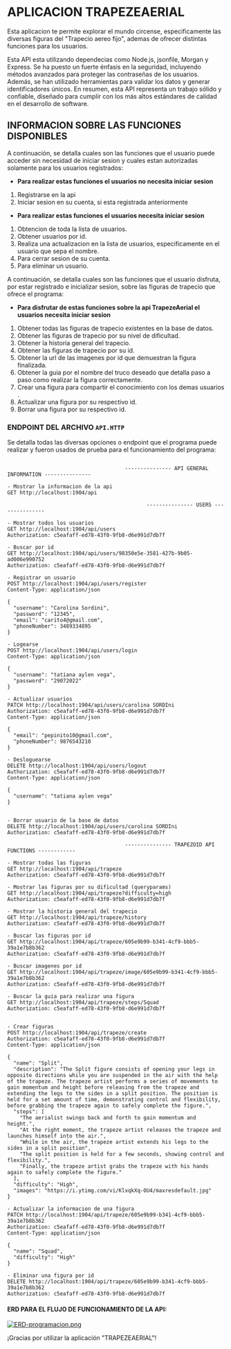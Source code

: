# APLICACION TRAPEZEAERIAL
Esta aplicacion te permite explorar el mundo circense, especificamente las diversas figuras del "Trapecio aereo fijo", ademas de ofrecer distintas funciones para los usuarios.

Esta API esta utilizando dependecias como Node.js, jsonfile, Morgan y Express. Se ha puesto un fuerte énfasis en la seguridad, incluyendo métodos avanzados para proteger las contraseñas de los usuarios. Además, se han utilizado herramientas para validar los datos y generar identificadores únicos. En resumen, esta API representa un trabajo sólido y confiable, diseñado para cumplir con los más altos estándares de calidad en el desarrollo de software.

## INFORMACION SOBRE LAS FUNCIONES DISPONIBLES

A continuación, se detalla cuales son las funciones que el usuario puede acceder sin necesidad de iniciar sesion y cuales estan autorizadas solamente para los usuarios registrados:

- **Para realizar estas funciones el usuarios no necesita iniciar sesion**
1. Registrarse en la api
2. Iniciar sesion en su cuenta, si esta registrada anteriormente

- **Para realizar estas funciones el usuarios necesita iniciar sesion**
1. Obtencion de toda la lista de usuarios.
2. Obtener usuarios por id. 
3. Realiza una actualizacion en la lista de usuarios, especificamente en el usuario que sepa el nombre.
4. Para cerrar sesion de su cuenta.
5. Para eliminar un usuario.

A continuación, se detalla cuales son las funciones que el usuario disfruta, por estar registrado e inicializar sesion, sobre las figuras de trapecio que ofrece el programa:

- **Para disfrutar de estas funciones sobre la api TrapezeAerial el usuarios necesita iniciar sesion**
1. Obtener todas las figuras de trapecio existentes en la base de datos.
2. Obtener las figuras de trapecio por su nivel de dificultad.
3. Obtener la historia general del trapecio.
4. Obtener las figuras de trapecio por su id.
5. Obtener la url de las imagenes por id que demuestran la figura finalizada.
6. Obtener la guia por el nombre del truco deseado que detalla paso a paso como realizar la figura correctamente.
7. Crear una figura para compartir el conocimiento con los demas usuarios .
8. Actualizar una figura por su respectivo id.
9. Borrar una figura por su respectivo id.

### ENDPOINT DEL ARCHIVO `API.HTTP`

Se detalla todas las diversas opciones o endpoint que el programa puede realizar y fueron usados de prueba para el funcionamiento del programa:

```

                                      --------------- API GENERAL INFORMATION --------------- 

- Mostrar la informacion de la api
GET http://localhost:1904/api 

                                             --------------- USERS ---------------

- Mostrar todos los usuarios
GET http://localhost:1904/api/users
Authorization: c5eafaff-ed78-43f0-9fb8-d6e991d7db7f

- Buscar por id
GET http://localhost:1904/api/users/98350e5e-3581-427b-9b05-ad006e990752
Authorization: c5eafaff-ed78-43f0-9fb8-d6e991d7db7f

- Registrar un usuario
POST http://localhost:1904/api/users/register
Content-Type: application/json

{
  "username": "Carolina Sordini",
  "password": "12345",
  "email": "carito4@gmail.com",
  "phoneNumber": 3489334895
}

- Logearse
POST http://localhost:1904/api/users/login
Content-Type: application/json

{
  "username": "tatiana aylen vega",
  "password": "29072022"
}

- Actualizar usuarios
PATCH http://localhost:1904/api/users/carolina SORDIni
Authorization: c5eafaff-ed78-43f0-9fb8-d6e991d7db7f
Content-Type: application/json

{
  "email": "pepinito10@gmail.com",
  "phoneNumber": 9876543210
}

- Desloguearse
DELETE http://localhost:1904/api/users/logout
Authorization: c5eafaff-ed78-43f0-9fb8-d6e991d7db7f
Content-Type: application/json

{
  "username": "tatiana aylen vega"
}


- Borrar usuario de la base de datos
DELETE http://localhost:1904/api/users/carolina SORDIni
Authorization: c5eafaff-ed78-43f0-9fb8-d6e991d7db7f

                                      --------------- TRAPEZOID API FUNCTIONS ------------

- Mostrar todas las figuras
GET http://localhost:1904/api/trapeze
Authorization: c5eafaff-ed78-43f0-9fb8-d6e991d7db7f

- Mostrar las figuras por su dificultad (queryparams)
GET http://localhost:1904/api/trapeze?difficulty=high
Authorization: c5eafaff-ed78-43f0-9fb8-d6e991d7db7f

- Mostrar la historia general del trapecio
GET http://localhost:1904/api/trapeze/history
Authorization: c5eafaff-ed78-43f0-9fb8-d6e991d7db7f

- Buscar las figuras por id
GET http://localhost:1904/api/trapeze/605e9b99-b341-4cf9-bbb5-39a1e7b8b362
Authorization: c5eafaff-ed78-43f0-9fb8-d6e991d7db7f

- Buscar imagenes por id
GET http://localhost:1904/api/trapeze/image/605e9b99-b341-4cf9-bbb5-39a1e7b8b362
Authorization: c5eafaff-ed78-43f0-9fb8-d6e991d7db7f

- Buscar la guia para realizar una figura
GET http://localhost:1904/api/trapeze/steps/Squad
Authorization: c5eafaff-ed78-43f0-9fb8-d6e991d7db7f


- Crear figuras
POST http://localhost:1904/api/trapeze/create
Authorization: c5eafaff-ed78-43f0-9fb8-d6e991d7db7f
Content-Type: application/json

{
  "name": "Split",
  "description": "The Split figure consists of opening your legs in opposite directions while you are suspended in the air with the help of the trapeze. The trapeze artist performs a series of movements to gain momentum and height before releasing from the trapeze and extending the legs to the sides in a split position. The position is held for a set amount of time, demonstrating control and flexibility, before grabbing the trapeze again to safely complete the figure.",
  "steps": [
    "The aerialist swings back and forth to gain momentum and height.",
    "At the right moment, the trapeze artist releases the trapeze and launches himself into the air.",
    "While in the air, the trapeze artist extends his legs to the sides in a split position",
    "The split position is held for a few seconds, showing control and flexibility.",
    "Finally, the trapeze artist grabs the trapeze with his hands again to safely complete the figure."
  ],
  "difficulty": "High",
  "images": "https://i.ytimg.com/vi/KlxqkXq-OU4/maxresdefault.jpg"
}

- Actualizar la informacion de una figura
PATCH http://localhost:1904/api/trapeze/605e9b99-b341-4cf9-bbb5-39a1e7b8b362
Authorization: c5eafaff-ed78-43f0-9fb8-d6e991d7db7f
Content-Type: application/json

{
  "name": "Squad",
  "difficulty": "High"
}

- Eliminar una figura por id
DELETE http://localhost:1904/api/trapeze/605e9b99-b341-4cf9-bbb5-39a1e7b8b362
Authorization: c5eafaff-ed78-43f0-9fb8-d6e991d7db7f

```

#### ERD PARA EL FLUJO DE FUNCIONAMIENTO DE LA API:

[![ERD-programacion.png](https://i.postimg.cc/hv4RH8Dq/ERD-programacion.png)](https://postimg.cc/Fd66SLkP)


¡Gracias por utilizar la aplicación "TRAPEZEAERIAL"!